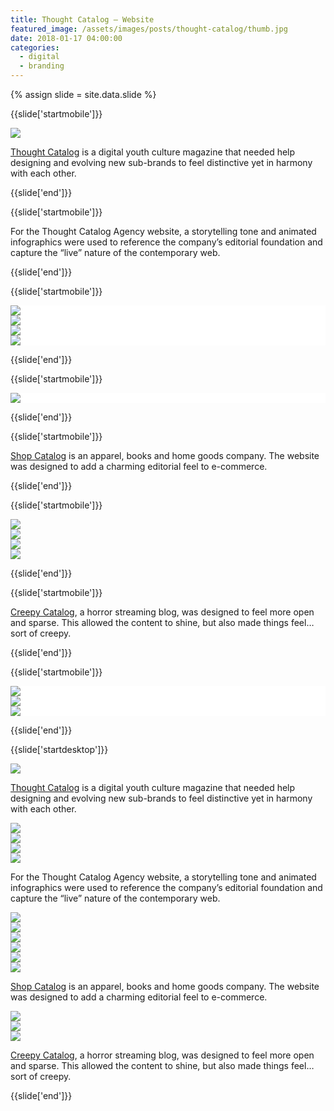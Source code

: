```yaml
---
title: Thought Catalog — Website
featured_image: /assets/images/posts/thought-catalog/thumb.jpg
date: 2018-01-17 04:00:00
categories:
  - digital
  - branding
---
```


{% assign slide = site.data.slide %}

{{slide['startmobile']}}

<div>
  <img
    class='full-height' 
    src='{{ site.url }}/assets/images/posts/thought-catalog/tc-mobile-1.jpg'
  />
</div>

<p class="bg"><a href="https://thoughtcatalog.com/">Thought Catalog</a> is a digital youth culture magazine that needed help designing and evolving new sub-brands to feel distinctive yet in harmony with each other.</p>

{{slide['end']}}

{{slide['startmobile']}}

<p>For the Thought Catalog Agency website, a storytelling tone and animated infographics were used to reference the company’s editorial foundation and capture the “live” nature of the contemporary web.</p>

{{slide['end']}}

{{slide['startmobile']}}

<div class="image-grid image-grid--mobile" style="
  background: white;
  grid-template-columns: 1fr 1fr;
  grid-template-rows: 2fr 1fr 1fr;
">
  <div style="
    grid-row: 1 / 2;
    grid-column: 1 / 3;
  "><img src='{{ site.url }}/assets/images/posts/thought-catalog/tc-grid-1-1.jpg'></div>
  <div style="
    grid-row: 2 / 3;
    grid-column: 1 / 2;
  "><img src='{{ site.url }}/assets/images/posts/thought-catalog/tc-grid-1-2.jpg'></div>
  <div style="
    grid-row: 2 / 3;
    grid-column: 2 / 3;
  "><img src='{{ site.url }}/assets/images/posts/thought-catalog/tc-grid-1-3.jpg'></div>
  <div style="
    grid-row: 3 / 4;
    grid-column: 1 / 3;
  "><img src='{{ site.url }}/assets/images/posts/thought-catalog/tc-anim-1.gif'></div>
</div>

{{slide['end']}}

{{slide['startmobile']}}

<div style="background:white">
  <img
    class='full-height' 
    src='{{ site.url }}/assets/images/posts/thought-catalog/thoughtcatalog-mobile-3.png'
  />
</div>

{{slide['end']}}

{{slide['startmobile']}}

<p><a href="https://shopcatalog.com/">Shop Catalog</a> is an apparel, books and home goods company. The website was designed to add a charming editorial feel to e-commerce.</p>

{{slide['end']}}

{{slide['startmobile']}}

<div class="image-grid image-grid--mobile" style="
  grid-template-columns: 1fr 1fr;
  grid-template-rows: 1fr 1fr 2fr;
">
  <div style="
    grid-column: 1 / 2;
    grid-row: 1 / 3;
  "><img src='{{ site.url }}/assets/images/posts/thought-catalog/tc-anim-3.gif'></div>
  <div style="
    grid-column: 2 / 3;
    grid-row: 1 / 2;
  "><img src='{{ site.url }}/assets/images/posts/thought-catalog/tc-grid-2-3.jpg'></div>
  <div style="
    grid-column: 2 / 3;
    grid-row: 2 / 3;
  "><img src='{{ site.url }}/assets/images/posts/thought-catalog/tc-grid-2-4.jpg'></div>
  <div style="
    grid-column: 1 / 3;
    grid-row: 3 / 4;
  "><img src='{{ site.url }}/assets/images/posts/thought-catalog/tc-grid-2-5.jpg'></div>
</div>

{{slide['end']}}

{{slide['startmobile']}}

<p><a href="https://creepycatalog.com/">Creepy Catalog</a>, a horror streaming blog, was designed to feel more open and sparse. This allowed the content to shine, but also made things feel…sort of creepy. </p>

{{slide['end']}}

{{slide['startmobile']}}

<div class="image-grid image-grid--mobile" style="
  background: white;
  grid-template-columns: 1fr;
  grid-template-rows: 2fr 1fr 1fr;
">
  <div style="
    grid-column: 1 / 2;
    grid-row: 1 / 2;
  "><img src='{{ site.url }}/assets/images/posts/thought-catalog/tc-anim-4.gif'></div>
  <div style="
    grid-column: 1 / 2;
    grid-row: 2 / 3;
  "><img src='{{ site.url }}/assets/images/posts/thought-catalog/tc-grid-3-2.jpg'></div>
  <div style="
    grid-column: 1 / 2;
    grid-row: 3 / 4;
  "><img src='{{ site.url }}/assets/images/posts/thought-catalog/tc-grid-3-3.jpg'></div>
</div>

{{slide['end']}}

{{slide['startdesktop']}}

<div>
  <img
    class="full-width"
    src="{{ site.url }}/assets/images/posts/thought-catalog/thoughtcatalog-1.jpg"
  />
</div>

<p><a href="https://thoughtcatalog.com/">Thought Catalog</a> is a digital youth culture magazine that needed help designing and evolving new sub-brands to feel distinctive yet in harmony with each other.</p>

<div class="image-grid" style="
  grid-template-columns: 3fr 1fr 1fr;
  grid-template-rows: 2fr 3fr;
">
  <div style="
    grid-column: 1 / 2;
    grid-row: 1 / 3;
  "><img src='{{ site.url }}/assets/images/posts/thought-catalog/tc-grid-1-1.jpg'></div>
  <div style="
    grid-column: 2 / 3;
    grid-row: 1 / 2;
  "><img src='{{ site.url }}/assets/images/posts/thought-catalog/tc-grid-1-2.jpg'></div>
  <div style="
    grid-column: 3 / 4;
    grid-row: 1 / 2;
  "><img src='{{ site.url }}/assets/images/posts/thought-catalog/tc-grid-1-3.jpg'></div>
  <div style="
    grid-column: 2 / 4;
    grid-row: 2 / 3;
  "><img src='{{ site.url }}/assets/images/posts/thought-catalog/tc-anim-1.gif'></div>
</div>

<p>For the Thought Catalog Agency website, a storytelling tone and animated infographics were used to reference the company’s editorial foundation and capture the “live” nature of the contemporary web.</p>

<div class="image-grid" style="
  grid-template-columns: 1fr 1fr 1fr 2fr;
  grid-template-rows: 2fr 1fr 1fr;
">
  <div style="
    grid-column: 1 / 4;
    grid-row: 1 / 2;
  "><img src='{{ site.url }}/assets/images/posts/thought-catalog/tc-grid-2-1.jpg'></div>
  <div style="
    grid-column: 4 / 5;
    grid-row: 1 / 2;
  "><img src='{{ site.url }}/assets/images/posts/thought-catalog/tc-anim-2.jpg'></div>
  <div style="
    grid-column: 1 / 2;
    grid-row: 2 / 4;
  "><img src='{{ site.url }}/assets/images/posts/thought-catalog/tc-anim-3.gif'></div>
  <div style="
    grid-column: 2 / 3;
    grid-row: 2 / 3;
  "><img src='{{ site.url }}/assets/images/posts/thought-catalog/tc-grid-2-3.jpg'></div>
  <div style="
    grid-column: 2 / 3;
    grid-row: 3 / 4;
  "><img src='{{ site.url }}/assets/images/posts/thought-catalog/tc-grid-2-4.jpg'></div>
  <div style="
    grid-column: 3 / 6;
    grid-row: 2 / 4;
  "><img src='{{ site.url }}/assets/images/posts/thought-catalog/tc-grid-2-5.jpg'></div>
</div>

<p><a href="https://shopcatalog.com/">Shop Catalog</a> is an apparel, books and home goods company. The website was designed to add a charming editorial feel to e-commerce.</p>

<div class="image-grid" style="
  grid-template-columns: 3fr 2fr;
  grid-template-rows: 1fr 2fr;
">
  <div style="
    grid-column: 1 / 2;
    grid-row: 1 / 3;
  "><img src='{{ site.url }}/assets/images/posts/thought-catalog/tc-anim-4.gif'></div>
  <div style="
    grid-column: 2 / 3;
    grid-row: 1 / 2;
  "><img src='{{ site.url }}/assets/images/posts/thought-catalog/tc-grid-3-2.jpg'></div>
  <div style="
    grid-column: 2 / 3;
    grid-row: 2 / 3;
  "><img src='{{ site.url }}/assets/images/posts/thought-catalog/thoughtcatalog-14.jpg'></div>
</div>

<p><a href="https://creepycatalog.com/">Creepy Catalog</a>, a horror streaming blog, was designed to feel more open and sparse. This allowed the content to shine, but also made things feel…sort of creepy.</p>

{{slide['end']}}
